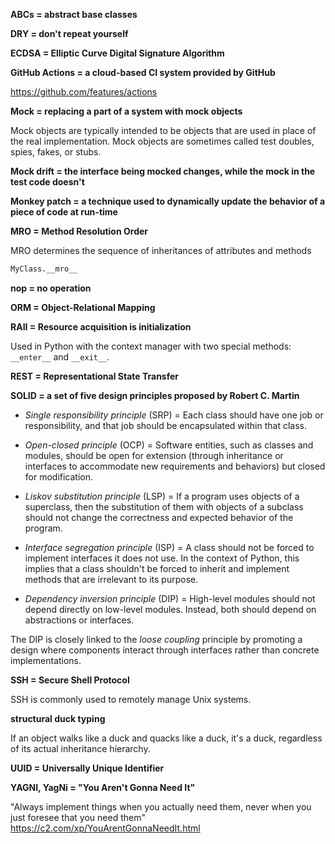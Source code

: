 **ABCs = abstract base classes**

**DRY = don't repeat yourself**

**ECDSA = Elliptic Curve Digital Signature Algorithm**

**GitHub Actions = a cloud-based CI system provided by GitHub**

https://github.com/features/actions

**Mock = replacing a part of a system with mock objects**

Mock objects are typically intended to be objects that are used in place of the real implementation.
Mock objects are sometimes called test doubles, spies, fakes, or stubs.

**Mock drift = the interface being mocked changes, while the mock in the test code doesn't**

**Monkey patch = a technique used to dynamically update the behavior of a piece of code at run-time**

**MRO = Method Resolution Order**

MRO determines the sequence of inheritances of attributes and methods
```python
MyClass.__mro__
```

**nop = no operation**

**ORM = Object-Relational Mapping** 

**RAII = Resource acquisition is initialization**

Used in Python with the context manager with two special methods: `__enter__` and `__exit__`.

**REST = Representational State Transfer**

**SOLID = a set of five design principles proposed by Robert C. Martin**

- *Single responsibility principle* (SRP) =
Each class should have one job or responsibility, 
and that job should be encapsulated within that class.

- *Open-closed principle* (OCP) =
Software entities, such as classes and modules, should be open 
for extension (through inheritance or interfaces to accommodate 
new requirements and behaviors) but closed for modification.

- *Liskov substitution principle* (LSP) = 
If a program uses objects of a superclass, then the substitution of them with objects
of a subclass should not change the correctness and expected behavior of the program.

- *Interface segregation principle* (ISP) =
A class should not be forced to implement interfaces it does not use.
In the context of Python, this implies that a class shouldn't be forced 
to inherit and implement methods that are irrelevant to its purpose.

- *Dependency inversion principle* (DIP) =
High-level modules should not depend directly on low-level modules.
Instead, both should depend on abstractions or interfaces.

The DIP is closely linked to the *loose coupling* principle by promoting a design
where components interact through interfaces rather than concrete implementations.

**SSH = Secure Shell Protocol**

SSH is commonly used to remotely manage Unix systems.

**structural duck typing**

If an object walks like a duck and quacks like a duck, it's a duck, regardless of its actual inheritance hierarchy.

**UUID = Universally Unique Identifier**

**YAGNI, YagNi = "You Aren't Gonna Need It"**

"Always implement things when you actually need them, never when you just foresee that you need them" 
https://c2.com/xp/YouArentGonnaNeedIt.html
